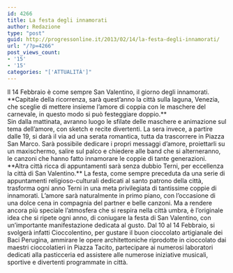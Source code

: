 ```yaml
---
id: 4266
title: La festa degli innamorati
author: Redazione
type: "post"
guid: http://progressonline.it/2013/02/14/la-festa-degli-innamorati/
url: "/?p=4266"
post_views_count:
- '15'
- '15'
categories: "['ATTUALITÀ']"
---
```


<div> </div><div>Il 14 Febbraio è come sempre San Valentino, il giorno degli innamorati.</div><div>**Capitale della ricorrenza, sarà quest’anno la città sulla laguna, Venezia, che sceglie di mettere insieme l’amore di coppia con le maschere del carnevale, in questo modo si può festeggiare doppio.**</div><div> </div><div>Sin dalla mattinata, avranno luogo le sfilate delle maschere e animazione sul tema dell’amore, con sketch e recite divertenti. La sera invece, a partire dalle 19, si darà il via ad una serata romantica, tutta da trascorrere in Piazza San Marco. Sarà possibile dedicare i propri messaggi d’amore, proiettarli su un maxischermo, salire sul palco e chiedere alle band che si alterneranno, le canzoni che hanno fatto innamorare le coppie di tante generazioni.</div><div> </div><div>**Altra città ricca di appuntamenti sarà senza dubbio Terni, per eccellenza la città di San Valentino.** La festa, come sempre preceduta da una serie di appuntamenti religioso-culturali dedicati al santo patrono della città, trasforma ogni anno Terni in una meta privilegiata di tantissime coppie di innamorati. L’amore sarà naturalmente in primo piano, con l’occasione di una dolce cena in compagnia del partner e belle canzoni. Ma a rendere ancora più speciale l’atmosfera che si respira nella città umbra, è l’originale idea che si ripete ogni anno, di coniugare la festa di San Valentino, con un’importante manifestazione dedicata al gusto. Dal 10 al 14 Febbraio, si svolgerà infatti Cioccolentino, per gustare il buon cioccolato artigianale dei Baci Perugina, ammirare le opere architettoniche riprodotte in cioccolato dai maestri cioccolatieri in Piazza Tacito, partecipare ai numerosi laboratori dedicati alla pasticceria ed assistere alle numerose iniziative musicali, sportive e divertenti programmate in città.</div>